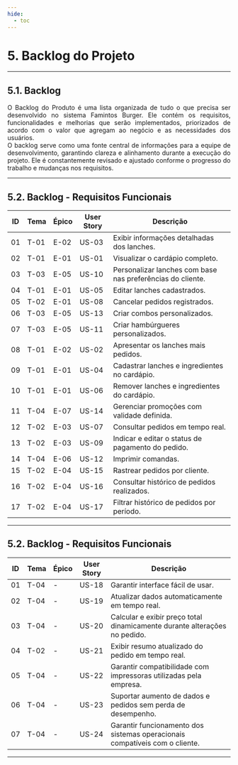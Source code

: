 ```yaml
---
hide:
  - toc
---
```

# 5. Backlog do Projeto
___________________________________________________________________________________

## 5.1. Backlog

<div style="text-align: justify">
O Backlog do Produto é uma lista organizada de tudo o que precisa ser desenvolvido no sistema Famintos Burger. Ele contém os requisitos, funcionalidades e melhorias que serão implementados, priorizados de acordo com o valor que agregam ao negócio e as necessidades dos usuários.</br>
O backlog serve como uma fonte central de informações para a equipe de desenvolvimento, garantindo clareza e alinhamento durante a execução do projeto. Ele é constantemente revisado e ajustado conforme o progresso do trabalho e mudanças nos requisitos.
</div>

___________________________________________________________________________________

## 5.2. Backlog - Requisitos Funcionais

| **ID** | **Tema** | **Épico** | **User Story** | **Descrição**                                              |
|--------|----------|-----------|----------------|------------------------------------------------------------|
| 01     | T-01     | E-02      | US-03          | Exibir informações detalhadas dos lanches.                 |
| 02     | T-01     | E-01      | US-01          | Visualizar o cardápio completo.                            |
| 03     | T-03     | E-05      | US-10          | Personalizar lanches com base nas preferências do cliente. |
| 04     | T-01     | E-01      | US-05          | Editar lanches cadastrados.                                |
| 05     | T-02     | E-01      | US-08          | Cancelar pedidos registrados.                              |
| 06     | T-03     | E-05      | US-13          | Criar combos personalizados.                               |
| 07     | T-03     | E-05      | US-11          | Criar hambúrgueres personalizados.                         |
| 08     | T-01     | E-02      | US-02          | Apresentar os lanches mais pedidos.                        |
| 09     | T-01     | E-01      | US-04          | Cadastrar lanches e ingredientes no cardápio.              |
| 10     | T-01     | E-01      | US-06          | Remover lanches e ingredientes do cardápio.                |
| 11     | T-04     | E-07      | US-14          | Gerenciar promoções com validade definida.                 |
| 12     | T-02     | E-03      | US-07          | Consultar pedidos em tempo real.                           |
| 13     | T-02     | E-03      | US-09          | Indicar e editar o status de pagamento do pedido.          |
| 14     | T-04     | E-06      | US-12          | Imprimir comandas.                                         |
| 15     | T-02     | E-04      | US-15          | Rastrear pedidos por cliente.                              |
| 16     | T-02     | E-04      | US-16          | Consultar histórico de pedidos realizados.                 |
| 17     | T-02     | E-04      | US-17          | Filtrar histórico de pedidos por período.                  |

___________________________________________________________________________________

## 5.2. Backlog - Requisitos Funcionais

| **ID** | **Tema** | **Épico** | **User Story** | **Descrição**                                                              |
|--------|----------|-----------|----------------|----------------------------------------------------------------------------|
| 01     | T-04     | -         | US-18          | Garantir interface fácil de usar.                                          |
| 02     | T-04     | -         | US-19          | Atualizar dados automaticamente em tempo real.                             |
| 03     | T-04     | -         | US-20          | Calcular e exibir preço total dinamicamente durante alterações no pedido.  |
| 04     | T-02     | -         | US-21          | Exibir resumo atualizado do pedido em tempo real.                          |
| 05     | T-04     | -         | US-22          | Garantir compatibilidade com impressoras utilizadas pela empresa.          |
| 06     | T-04     | -         | US-23          | Suportar aumento de dados e pedidos sem perda de desempenho.               |
| 07     | T-04     | -         | US-24          | Garantir funcionamento dos sistemas operacionais compatíveis com o cliente.|

___________________________________________________________________________________